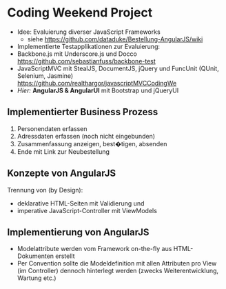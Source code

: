 # Coding Weekend Project 

* Idee: Evaluierung diverser JavaScript Frameworks
   * siehe https://github.com/dataduke/Bestellung-AngularJS/wiki
* Implementierte Testapplikationen zur Evaluierung:
 * Backbone.js mit Underscore.js und Docco https://github.com/sebastianfuss/backbone-test
 * JavaScriptMVC mit StealJS, DocumentJS, jQuery und FuncUnit (QUnit, Selenium, Jasmine) https://github.com/realthargor/javascriptMVCCodingWe
 * _Hier:_ __AngularJS & AngularUI__ mit Bootstrap und jQueryUI
 
## Implementierter Business Prozess

1. Personendaten erfassen
2. Adressdaten erfassen (noch nicht eingebunden)
3. Zusammenfassung anzeigen, best�tigen, absenden
4. Ende mit Link zur Neubestellung

## Konzepte von AngularJS

Trennung von (by Design):

* deklarative HTML-Seiten mit Validierung und
* imperative JavaScript-Controller mit ViewModels

## Implementierung von AngularJS

* Modelattribute werden vom Framework on-the-fly aus HTML-Dokumenten erstellt
* Per Convention sollte die Modeldefinition mit allen Attributen pro View (im Controller) dennoch hinterlegt werden (zwecks Weiterentwicklung, Wartung etc.)
